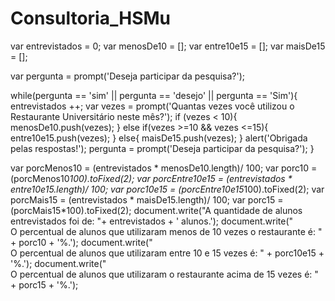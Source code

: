 # Consultoria_HSMu
var entrevistados = 0;
var menosDe10 = [];
var entre10e15 = [];
var maisDe15 = [];

var pergunta = prompt('Deseja participar da pesquisa?');

while(pergunta == 'sim' || pergunta == 'desejo' || pergunta == 'Sim'){
	entrevistados ++;
	var vezes = prompt('Quantas vezes você utilizou o Restaurante Universitário neste mês?');
	if (vezes < 10){
		menosDe10.push(vezes);
	} else if(vezes >=10 && vezes <=15){
		entre10e15.push(vezes);
	} else{
		maisDe15.push(vezes);
	}
	alert('Obrigada pelas respostas!');	
	pergunta = prompt('Deseja participar da pesquisa?');
}

var porcMenos10 = (entrevistados * menosDe10.length)/ 100;
var porc10 = (porcMenos10*100).toFixed(2);
var porcEntre10e15 = (entrevistados * entre10e15.length)/ 100;
var porc10e15 = (porcEntre10e15*100).toFixed(2);
var porcMais15 = (entrevistados * maisDe15.length)/ 100;
var porc15 = (porcMais15*100).toFixed(2);
document.write("A quantidade de alunos entrevistados foi de: "+ entrevistados + ' alunos.');
document.write("<br> O percentual de alunos que utilizaram menos de 10 vezes o restaurante é: " + porc10 + '%.');
document.write("<br> O percentual de alunos que utilizaram entre 10 e 15 vezes é: " + porc10e15 + '%.');
document.write("<br> O percentual de alunos que utilizaram o restaurante acima de 15 vezes é: " + porc15 + '%.');
